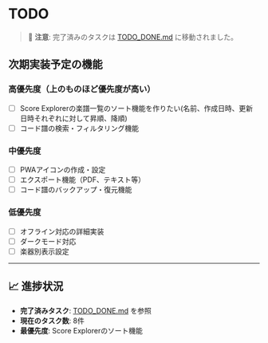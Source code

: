 # TODO

> 📝 **注意**: 完了済みのタスクは [TODO_DONE.md](./TODO_DONE.md) に移動されました。

## 次期実装予定の機能

### 高優先度（上のものほど優先度が高い）
- [ ] Score Explorerの楽譜一覧のソート機能を作りたい(名前、作成日時、更新日時それぞれに対して昇順、降順)
- [ ] コード譜の検索・フィルタリング機能

### 中優先度
- [ ] PWAアイコンの作成・設定
- [ ] エクスポート機能（PDF、テキスト等）
- [ ] コード譜のバックアップ・復元機能

### 低優先度
- [ ] オフライン対応の詳細実装
- [ ] ダークモード対応
- [ ] 楽器別表示設定

---

## 📈 進捗状況

- **完了済みタスク**: [TODO_DONE.md](./TODO_DONE.md) を参照
- **現在のタスク数**: 8件
- **最優先度**: Score Explorerのソート機能